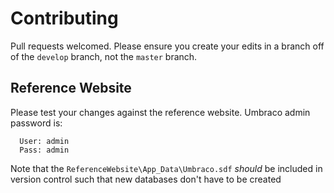 # Contributing

Pull requests welcomed. Please ensure you create your edits in a branch off of the `develop` branch, not the `master` branch.

## Reference Website

Please test your changes against the reference website. Umbraco admin password is:

```
  User: admin
  Pass: admin
```

Note that the `ReferenceWebsite\App_Data\Umbraco.sdf` _should_ be included in version control such that
new databases don't have to be created